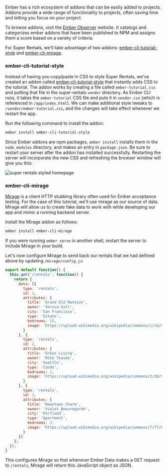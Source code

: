 Ember has a rich ecosystem of addons that can be easily added to projects.
Addons provide a wide range of functionality to projects, often saving time and letting you focus on your project.

To browse addons, visit the [Ember Observer](https://emberobserver.com/) website.  It catalogs and categorizes ember addons that have been published to NPM and assigns them a score based on a variety of criteria.

For Super Rentals, we'll take advantage of two addons: [ember-cli-tutorial-style](https://github.com/toddjordan/ember-cli-tutorial-style) and [ember-cli-mirage](http://www.ember-cli-mirage.com/).

### ember-cli-tutorial-style

Instead of having you copy/paste in CSS to style Super Rentals, we've created an addon called [ember-cli-tutorial-style](https://github.com/ember-learn/ember-cli-tutorial-style) that instantly adds CSS to the tutorial.
The addon works by creating a file called `ember-tutorial.css` and putting that file in the super-rentals `vendor` directory.
As Ember CLI runs, it takes the `ember-tutorial` CSS file and puts it in `vendor.css` (which is referenced in `/app/index.html`).
We can make additional style tweaks to `/vendor/ember-tutorial.css`, and the changes will take effect whenever we restart the app.

Run the following command to install the addon:

```bash
ember install ember-cli-tutorial-style
```

Since Ember addons are npm packages, `ember install` installs them in the `node_modules` directory, and makes an entry
in `package.json`. Be sure to restart your server after the addon has installed successfully. Restarting the server will
incorporate the new CSS and refreshing the browser window will give you this:

![super rentals styled homepage](/images/installing-addons/styled-super-rentals-basic.png)

### ember-cli-mirage

[Mirage](http://www.ember-cli-mirage.com/) is a client HTTP stubbing library often used for Ember acceptance testing.
For the case of this tutorial, we'll use mirage as our source of data.
Mirage will allow us to create fake data to work with while developing our app and mimic a running backend server.

Install the Mirage addon as follows:

```bash
ember install ember-cli-mirage
```

If you were running `ember serve` in another shell, restart the server to include Mirage in your build.

Let's now configure Mirage to send back our rentals that we had defined above by updating `/mirage/config.js`:

```javascript {data-filename=mirage/config.js}
export default function() {
  this.get('/rentals', function() {
    return {
      data: [{
        type: 'rentals',
        id: 1,
        attributes: {
          title: 'Grand Old Mansion',
          owner: 'Veruca Salt',
          city: 'San Francisco',
          type: 'Estate',
          bedrooms: 15,
          image: 'https://upload.wikimedia.org/wikipedia/commons/c/cb/Crane_estate_(5).jpg'
        }
      }, {
        type: 'rentals',
        id: 2,
        attributes: {
          title: 'Urban Living',
          owner: 'Mike Teavee',
          city: 'Seattle',
          type: 'Condo',
          bedrooms: 1,
          image: 'https://upload.wikimedia.org/wikipedia/commons/2/20/Seattle_-_Barnes_and_Bell_Buildings.jpg'
        }
      }, {
        type: 'rentals',
        id: 3,
        attributes: {
          title: 'Downtown Charm',
          owner: 'Violet Beauregarde',
          city: 'Portland',
          type: 'Apartment',
          bedrooms: 3,
          image: 'https://upload.wikimedia.org/wikipedia/commons/f/f7/Wheeldon_Apartment_Building_-_Portland_Oregon.jpg'
        }
      }]
    };
  });
}
```

This configures Mirage so that whenever Ember Data makes a GET request to `/rentals`, Mirage will return this JavaScript object as JSON.

